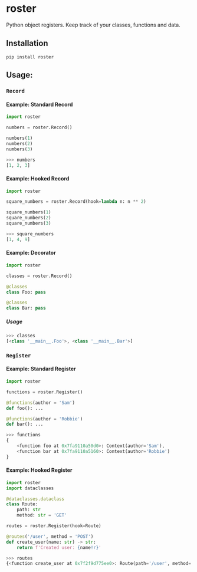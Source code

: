# roster
Python object registers. Keep track of your classes, functions and data.

## Installation
```console
pip install roster
```

## Usage:

### `Record`

#### Example: Standard Record
```python
import roster

numbers = roster.Record()

numbers(1)
numbers(2)
numbers(3)
```

```python
>>> numbers
[1, 2, 3]
```

#### Example: Hooked Record
```python
import roster

square_numbers = roster.Record(hook=lambda n: n ** 2)

square_numbers(1)
square_numbers(2)
square_numbers(3)
```

```python
>>> square_numbers
[1, 4, 9]
```

#### Example: Decorator
```python
import roster

classes = roster.Record()

@classes
class Foo: pass

@classes
class Bar: pass
```

##### Usage
```python
>>> classes
[<class '__main__.Foo'>, <class '__main__.Bar'>]
```

### `Register`

#### Example: Standard Register
```python
import roster

functions = roster.Register()

@functions(author = 'Sam')
def foo(): ...

@functions(author = 'Robbie')
def bar(): ...
```

```python
>>> functions
{
    <function foo at 0x7fa9110a50d0>: Context(author='Sam'),
    <function bar at 0x7fa9110a5160>: Context(author='Robbie')
}
```

#### Example: Hooked Register
```python
import roster
import dataclasses

@dataclasses.dataclass
class Route:
    path: str
    method: str = 'GET'

routes = roster.Register(hook=Route)

@routes('/user', method = 'POST')
def create_user(name: str) -> str:
    return f'Created user: {name!r}'
```

```python
>>> routes
{<function create_user at 0x7f2f9d775ee0>: Route(path='/user', method='POST')}
```
